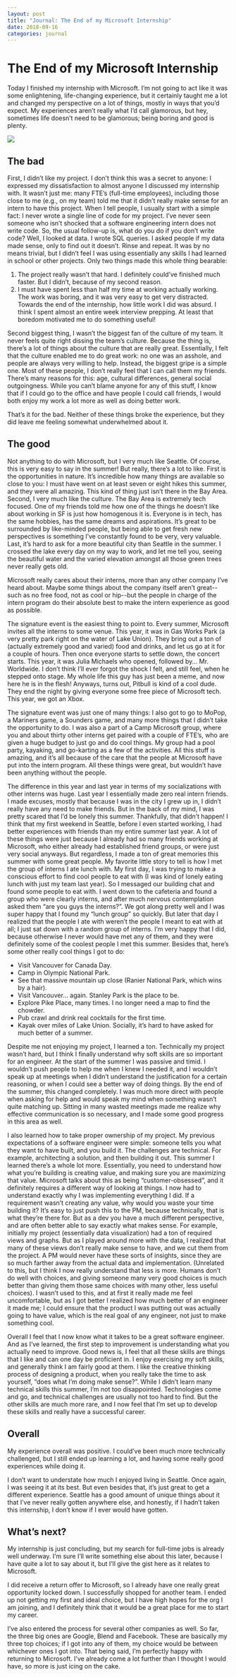 ```yaml
---
layout: post
title: "Journal: The End of my Microsoft Internship"
date: 2018-09-16
categories: journal
---
```


# The End of my Microsoft Internship
Today I finished my internship with Microsoft. I’m not going to act like it was some enlightening, life-changing experience, but it certainly taught me a lot and changed my perspective on a lot of things, mostly in ways that you’d expect. My experiences aren’t really what I’d call glamorous, but hey, sometimes life doesn’t need to be glamorous; being boring and good is plenty.

![]({{site.baseurl}}/assets/img/microsoft.jpg)

## The bad
First, I didn’t like my project. I don’t think this was a secret to anyone: I expressed my dissatisfaction to almost anyone I discussed my internship with. It wasn’t just me: many FTE’s (full-time employees), including those close to me (e.g., on my team) told me that it didn’t really make sense for an intern to have this project. When I tell people, I usually start with a simple fact: I never wrote a single line of code for my project. I’ve never seen someone who isn’t shocked that a software engineering intern does not write code. So, the usual follow-up is, what do you do if you don’t write code? Well, I looked at data. I wrote SQL queries. I asked people if my data made sense, only to find out it doesn’t. Rinse and repeat. It was by no means trivial, but I didn’t feel I was using essentially any skills I had learned in school or other projects. Only two things made this whole thing bearable:

1. The project really wasn’t that hard. I definitely could’ve finished much faster. But I didn’t, because of my second reason.
2. I must have spent less than half my time at working actually working. The work was boring, and it was very easy to get very distracted. Towards the end of the internship, how little work I did was absurd. I think I spent almost an entire week interview prepping. At least that boredom motivated me to do something useful!

Second biggest thing, I wasn’t the biggest fan of the culture of my team. It never feels quite right dissing the team’s culture. Because the thing is, there’s a lot of things about the culture that are really great. Essentially, I felt that the culture enabled me to do great work: no one was an asshole, and people are always very willing to help. Instead, the biggest gripe is a simple one. Most of these people, I don’t really feel that I can call them my friends. There’s many reasons for this: age, cultural differences, general social outgoingness. While you can’t blame anyone for any of this stuff, I know that if I could go to the office and have people I could call friends, I would both enjoy my work a lot more as well as doing better work.

That’s it for the bad. Neither of these things broke the experience, but they did leave me feeling somewhat underwhelmed about it.

## The good
Not anything to do with Microsoft, but I very much like Seattle. Of course, this is very easy to say in the summer! But really, there’s a lot to like. First is the opportunities in nature. It’s incredible how many things are available so close to you: I must have went on at least seven or eight hikes this summer, and they were all amazing. This kind of thing just isn’t there in the Bay Area. Second, I very much like the culture. The Bay Area is extremely tech focused. One of my friends told me how one of the things he doesn’t like about working in SF is just how homogenous it is. Everyone is in tech, has the same hobbies, has the same dreams and aspirations. It’s great to be surrounded by like-minded people, but being able to get fresh new perspectives is something I’ve constantly found to be very, very valuable. Last, it’s hard to ask for a more beautiful city than Seattle in the summer. I crossed the lake every day on my way to work, and let me tell you, seeing the beautiful water and the varied elevation amongst all those green trees never really gets old.

Microsoft really cares about their interns, more than any other company I’ve heard about. Maybe some things about the company itself aren’t great--such as no free food, not as cool or hip--but the people in charge of the intern program do their absolute best to make the intern experience as good as possible.

The signature event is the easiest thing to point to. Every summer, Microsoft invites all the interns to some venue. This year, it was in Gas Works Park (a very pretty park right on the water of Lake Union). They bring out a ton of (actually extremely good and varied) food and drinks, and let us go at it for a couple of hours. Then once everyone starts to settle down, the concert starts. This year, it was Julia Michaels who opened, followed by... Mr. Worldwide. I don’t think I’ll ever forgot the shock I felt, and still feel, when he stepped onto stage. My whole life this guy has just been a meme, and now here he is in the flesh! Anyways, turns out, Pitbull is kind of a cool dude. They end the night by giving everyone some free piece of Microsoft tech. This year, we got an Xbox.

The signature event was just one of many things: I also got to go to MoPop, a Mariners game, a Sounders game, and many more things that I didn’t take the opportunity to do. I was also a part of a Camp Microsoft group, where you and about thirty other interns get paired with a couple of FTE’s, who are given a huge budget to just go and do cool things. My group had a pool party, kayaking, and go-karting as a few of the activities. All this stuff is amazing, and it’s all because of the care that the people at Microsoft have put into the intern program. All these things were great, but wouldn’t have been anything without the people.

The difference in this year and last year in terms of my socializations with other interns was huge. Last year I essentially made zero real intern friends. I made excuses, mostly that because I was in the city I grew up in, I didn’t really have any need to make friends. But in the back of my mind, I was pretty scared that I’d be lonely this summer. Thankfully, that didn’t happen! I think that my first weekend in Seattle, before I even started working, I had better experiences with friends than my entire summer last year. A lot of these things were just because I already had so many friends working at Microsoft, who either already had established friend groups, or were just very social anyways. But regardless, I made a ton of great memories this summer with some great people. My favorite little story to tell is how I met the group of interns I ate lunch with. My first day, I was trying to make a conscious effort to find cool people to eat with (I was kind of lonely eating lunch with just my team last year). So I messaged our building chat and found some people to eat with. I went down to the cafeteria and found a group who were clearly interns, and after much nervous contemplation asked them “are you guys the interns?”. We got along pretty well and I was super happy that I found my “lunch group” so quickly. But later that day I realized that the people I ate with weren’t the people I meant to eat with at all; I just sat down with a random group of interns. I’m very happy that I did, because otherwise I never would have met any of them, and they were definitely some of the coolest people I met this summer. Besides that, here’s some other really cool things I got to do:

* Visit Vancouver for Canada Day.
* Camp in Olympic National Park.
* See that massive mountain up close (Ranier National Park, which wins by a hair).
* Visit Vancouver... again. Stanley Park is the place to be.
* Explore Pike Place, many times. I no longer need a map to find the chowder.
* Pub crawl and drink real cocktails for the first time.
* Kayak over miles of Lake Union.
Socially, it’s hard to have asked for much better of a summer.

Despite me not enjoying my project, I learned a ton. Technically my project wasn’t hard, but I think I finally understand why soft skills are so important for an engineer. At the start of the summer I was passive and timid. I wouldn’t push people to help me when I knew I needed it, and I wouldn’t speak up at meetings when I didn’t understand the justification for a certain reasoning, or when I could see a better way of doing things. By the end of the summer, this changed completely. I was much more direct with people when asking for help and would speak my mind when something wasn’t quite matching up. Sitting in many wasted meetings made me realize why effective communication is so necessary, and I made some good progress in this area as well.

I also learned how to take proper ownership of my project. My previous expectations of a software engineer were simple: someone tells you what they want to have built, and you build it. The challenges are technical. For example, architecting a solution, and then building it out. This summer I learned there’s a whole lot more. Essentially, you need to understand how what you’re building is creating value, and making sure you are maximizing that value. Microsoft talks about this as being “customer-obsessed”, and it definitely requires a different way of looking at things. I now had to understand exactly why I was implementing everything I did. If a requirement wasn’t creating any value, why would you waste your time building it? It’s easy to just push this to the PM, because technically, that is what they’re there for. But as a dev you have a much different perspective, and are often better able to say exactly what makes sense. For example, initially my project (essentially data visualization) had a ton of required views and graphs. But as I played around more with the data, I realized that many of these views don’t really make sense to have, and we cut them from the project. A PM would never have these sorts of insights, since they are so much farther away from the actual data and implementation. (Unrelated to this, but I think I now really understand that less is more. Humans don’t do well with choices, and giving someone many very good choices is much better than giving them those same choices with many other, less useful choices). I wasn’t used to this, and at first it really made me feel uncomfortable, but as I got better I realized how much better of an engineer it made me; I could ensure that the product I was putting out was actually going to have value, which is the real goal of any engineer, not just to make something cool.

Overall I feel that I now know what it takes to be a great software engineer. And as I’ve learned, the first step to improvement is understanding what you actually need to improve. Good news is, I feel that all these skills are things that I like and can one day be proficient in. I enjoy exercising my soft skills, and generally think I am fairly good at them. I like the creative thinking process of designing a product, when you really take the time to ask yourself, “does what I’m doing make sense?”. While I didn’t learn many technical skills this summer, I’m not too disappointed. Technologies come and go, and technical challenges are usually not too hard to find. But the other skills are much more rare, and I now feel that I’m set up to develop these skills and really have a successful career.

## Overall
My experience overall was positive. I could’ve been much more technically challenged, but I still ended up learning a lot, and having some really good experiences while doing it.

I don’t want to understate how much I enjoyed living in Seattle. Once again, I was seeing it at its best. But even besides that, it’s just great to get a different experience. Seattle has a good amount of unique things about it that I’ve never really gotten anywhere else, and honestly, if I hadn’t taken this internship, I don’t know if I ever would have gotten.

## What’s next?
My internship is just concluding, but my search for full-time jobs is already well underway. I’m sure I’ll write something else about this later, because I have quite a lot to say about it, but I’ll give the gist here as it relates to Microsoft.

I did receive a return offer to Microsoft, so I already have one really great opportunity locked down. I successfully shopped for another team. I ended up not getting my first and ideal choice, but I have high hopes for the org I am joining, and I definitely think that it would be a great place for me to start my career.

I’ve also entered the process for several other companies as well. So far, the three big ones are Google, Blend and Facebook. These are basically my three top choices; if I got into any of them, my choice would be between whichever ones I got into. That being said, I’m perfectly happy with returning to Microsoft. I’ve already come a lot further than I thought I would have, so more is just icing on the cake.